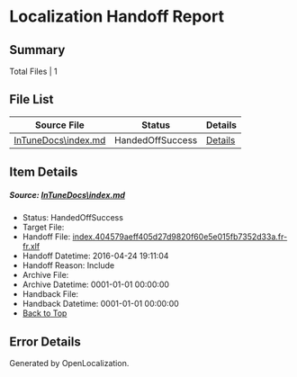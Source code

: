 # <a name='report-top'></a> Localization Handoff Report

## Summary
 Total Files | 1

## File List
 Source File | Status | Details 
 ----------- | ------ | ------- 
 [InTuneDocs\index.md](https://github.com/Microsoft/IntuneDocs-pr/blob/3f0bfcb6fe5e43bd328ff1bfdf16cfe70c3a4e7b/InTuneDocs/index.md) | HandedOffSuccess | [Details](#8388281fffb53f524564d68acfda2d4f40c0bdac653)

## Item Details
##### <a name='8388281fffb53f524564d68acfda2d4f40c0bdac653'></a> Source: [InTuneDocs\index.md](https://github.com/Microsoft/IntuneDocs-pr/blob/3f0bfcb6fe5e43bd328ff1bfdf16cfe70c3a4e7b/InTuneDocs/index.md)
* Status: HandedOffSuccess
* Target File: 
* Handoff File: [index.404579aeff405d27d9820f60e5e015fb7352d33a.fr-fr.xlf](https://github.com/Microsoft/EM.handoff/blob/e49971c24007f53ee5d96ae95a083580dbac8b5a/ol-handoff/Microsoft/IntuneDocs-pr.fr-fr/master/index.404579aeff405d27d9820f60e5e015fb7352d33a.fr-fr.xlf)
* Handoff Datetime: 2016-04-24 19:11:04
* Handoff Reason: Include
* Archive File: 
* Archive Datetime: 0001-01-01 00:00:00
* Handback File: 
* Handback Datetime: 0001-01-01 00:00:00
* [Back to Top](#report-top)


## Error Details

Generated by OpenLocalization.
